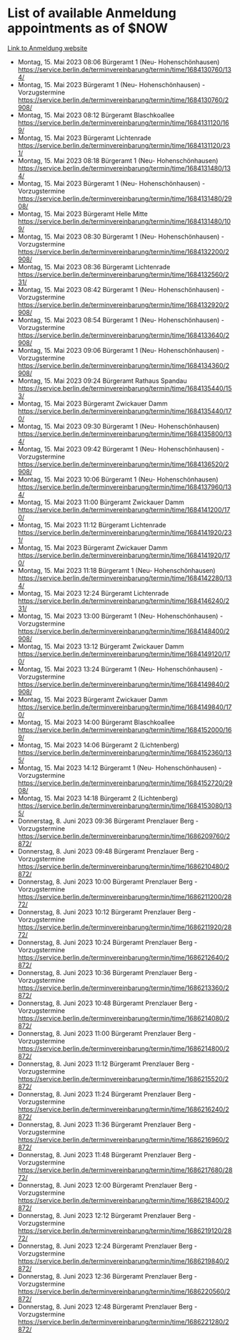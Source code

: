 # List of available Anmeldung appointments as of $NOW
[Link to Anmeldung website](https://service.berlin.de/terminvereinbarung/termin/tag.php?termin=1&anliegen[]=120686&dienstleisterlist=122210,122217,327316,122219,327312,122227,327314,122231,327346,122243,327348,122254,122252,329742,122260,329745,122262,329748,122271,327278,122273,327274,122277,327276,330436,122280,327294,122282,327290,122284,327292,122291,327270,122285,327266,122286,327264,122296,327268,150230,329760,122297,327286,122294,327284,122312,329763,122314,329775,122304,327330,122311,327334,122309,327332,317869,122281,327352,122279,329772,122283,122276,327324,122274,327326,122267,329766,122246,327318,122251,327320,122257,327322,122208,327298,122226,327300&herkunft=http%3A%2F%2Fservice.berlin.de%2Fdienstleistung%2F120686%2F)
- Montag, 15. Mai 2023 08:06 Bürgeramt 1 (Neu- Hohenschönhausen) https://service.berlin.de/terminvereinbarung/termin/time/1684130760/134/
- Montag, 15. Mai 2023  Bürgeramt 1 (Neu- Hohenschönhausen) - Vorzugstermine https://service.berlin.de/terminvereinbarung/termin/time/1684130760/2908/
- Montag, 15. Mai 2023 08:12 Bürgeramt Blaschkoallee https://service.berlin.de/terminvereinbarung/termin/time/1684131120/169/
- Montag, 15. Mai 2023  Bürgeramt Lichtenrade https://service.berlin.de/terminvereinbarung/termin/time/1684131120/231/
- Montag, 15. Mai 2023 08:18 Bürgeramt 1 (Neu- Hohenschönhausen) https://service.berlin.de/terminvereinbarung/termin/time/1684131480/134/
- Montag, 15. Mai 2023  Bürgeramt 1 (Neu- Hohenschönhausen) - Vorzugstermine https://service.berlin.de/terminvereinbarung/termin/time/1684131480/2908/
- Montag, 15. Mai 2023  Bürgeramt Helle Mitte https://service.berlin.de/terminvereinbarung/termin/time/1684131480/109/
- Montag, 15. Mai 2023 08:30 Bürgeramt 1 (Neu- Hohenschönhausen) - Vorzugstermine https://service.berlin.de/terminvereinbarung/termin/time/1684132200/2908/
- Montag, 15. Mai 2023 08:36 Bürgeramt Lichtenrade https://service.berlin.de/terminvereinbarung/termin/time/1684132560/231/
- Montag, 15. Mai 2023 08:42 Bürgeramt 1 (Neu- Hohenschönhausen) - Vorzugstermine https://service.berlin.de/terminvereinbarung/termin/time/1684132920/2908/
- Montag, 15. Mai 2023 08:54 Bürgeramt 1 (Neu- Hohenschönhausen) - Vorzugstermine https://service.berlin.de/terminvereinbarung/termin/time/1684133640/2908/
- Montag, 15. Mai 2023 09:06 Bürgeramt 1 (Neu- Hohenschönhausen) - Vorzugstermine https://service.berlin.de/terminvereinbarung/termin/time/1684134360/2908/
- Montag, 15. Mai 2023 09:24 Bürgeramt Rathaus Spandau https://service.berlin.de/terminvereinbarung/termin/time/1684135440/153/
- Montag, 15. Mai 2023  Bürgeramt Zwickauer Damm https://service.berlin.de/terminvereinbarung/termin/time/1684135440/170/
- Montag, 15. Mai 2023 09:30 Bürgeramt 1 (Neu- Hohenschönhausen) https://service.berlin.de/terminvereinbarung/termin/time/1684135800/134/
- Montag, 15. Mai 2023 09:42 Bürgeramt 1 (Neu- Hohenschönhausen) - Vorzugstermine https://service.berlin.de/terminvereinbarung/termin/time/1684136520/2908/
- Montag, 15. Mai 2023 10:06 Bürgeramt 1 (Neu- Hohenschönhausen) https://service.berlin.de/terminvereinbarung/termin/time/1684137960/134/
- Montag, 15. Mai 2023 11:00 Bürgeramt Zwickauer Damm https://service.berlin.de/terminvereinbarung/termin/time/1684141200/170/
- Montag, 15. Mai 2023 11:12 Bürgeramt Lichtenrade https://service.berlin.de/terminvereinbarung/termin/time/1684141920/231/
- Montag, 15. Mai 2023  Bürgeramt Zwickauer Damm https://service.berlin.de/terminvereinbarung/termin/time/1684141920/170/
- Montag, 15. Mai 2023 11:18 Bürgeramt 1 (Neu- Hohenschönhausen) https://service.berlin.de/terminvereinbarung/termin/time/1684142280/134/
- Montag, 15. Mai 2023 12:24 Bürgeramt Lichtenrade https://service.berlin.de/terminvereinbarung/termin/time/1684146240/231/
- Montag, 15. Mai 2023 13:00 Bürgeramt 1 (Neu- Hohenschönhausen) - Vorzugstermine https://service.berlin.de/terminvereinbarung/termin/time/1684148400/2908/
- Montag, 15. Mai 2023 13:12 Bürgeramt Zwickauer Damm https://service.berlin.de/terminvereinbarung/termin/time/1684149120/170/
- Montag, 15. Mai 2023 13:24 Bürgeramt 1 (Neu- Hohenschönhausen) - Vorzugstermine https://service.berlin.de/terminvereinbarung/termin/time/1684149840/2908/
- Montag, 15. Mai 2023  Bürgeramt Zwickauer Damm https://service.berlin.de/terminvereinbarung/termin/time/1684149840/170/
- Montag, 15. Mai 2023 14:00 Bürgeramt Blaschkoallee https://service.berlin.de/terminvereinbarung/termin/time/1684152000/169/
- Montag, 15. Mai 2023 14:06 Bürgeramt 2 (Lichtenberg) https://service.berlin.de/terminvereinbarung/termin/time/1684152360/135/
- Montag, 15. Mai 2023 14:12 Bürgeramt 1 (Neu- Hohenschönhausen) - Vorzugstermine https://service.berlin.de/terminvereinbarung/termin/time/1684152720/2908/
- Montag, 15. Mai 2023 14:18 Bürgeramt 2 (Lichtenberg) https://service.berlin.de/terminvereinbarung/termin/time/1684153080/135/
- Donnerstag, 8. Juni 2023 09:36 Bürgeramt Prenzlauer Berg - Vorzugstermine https://service.berlin.de/terminvereinbarung/termin/time/1686209760/2872/
- Donnerstag, 8. Juni 2023 09:48 Bürgeramt Prenzlauer Berg - Vorzugstermine https://service.berlin.de/terminvereinbarung/termin/time/1686210480/2872/
- Donnerstag, 8. Juni 2023 10:00 Bürgeramt Prenzlauer Berg - Vorzugstermine https://service.berlin.de/terminvereinbarung/termin/time/1686211200/2872/
- Donnerstag, 8. Juni 2023 10:12 Bürgeramt Prenzlauer Berg - Vorzugstermine https://service.berlin.de/terminvereinbarung/termin/time/1686211920/2872/
- Donnerstag, 8. Juni 2023 10:24 Bürgeramt Prenzlauer Berg - Vorzugstermine https://service.berlin.de/terminvereinbarung/termin/time/1686212640/2872/
- Donnerstag, 8. Juni 2023 10:36 Bürgeramt Prenzlauer Berg - Vorzugstermine https://service.berlin.de/terminvereinbarung/termin/time/1686213360/2872/
- Donnerstag, 8. Juni 2023 10:48 Bürgeramt Prenzlauer Berg - Vorzugstermine https://service.berlin.de/terminvereinbarung/termin/time/1686214080/2872/
- Donnerstag, 8. Juni 2023 11:00 Bürgeramt Prenzlauer Berg - Vorzugstermine https://service.berlin.de/terminvereinbarung/termin/time/1686214800/2872/
- Donnerstag, 8. Juni 2023 11:12 Bürgeramt Prenzlauer Berg - Vorzugstermine https://service.berlin.de/terminvereinbarung/termin/time/1686215520/2872/
- Donnerstag, 8. Juni 2023 11:24 Bürgeramt Prenzlauer Berg - Vorzugstermine https://service.berlin.de/terminvereinbarung/termin/time/1686216240/2872/
- Donnerstag, 8. Juni 2023 11:36 Bürgeramt Prenzlauer Berg - Vorzugstermine https://service.berlin.de/terminvereinbarung/termin/time/1686216960/2872/
- Donnerstag, 8. Juni 2023 11:48 Bürgeramt Prenzlauer Berg - Vorzugstermine https://service.berlin.de/terminvereinbarung/termin/time/1686217680/2872/
- Donnerstag, 8. Juni 2023 12:00 Bürgeramt Prenzlauer Berg - Vorzugstermine https://service.berlin.de/terminvereinbarung/termin/time/1686218400/2872/
- Donnerstag, 8. Juni 2023 12:12 Bürgeramt Prenzlauer Berg - Vorzugstermine https://service.berlin.de/terminvereinbarung/termin/time/1686219120/2872/
- Donnerstag, 8. Juni 2023 12:24 Bürgeramt Prenzlauer Berg - Vorzugstermine https://service.berlin.de/terminvereinbarung/termin/time/1686219840/2872/
- Donnerstag, 8. Juni 2023 12:36 Bürgeramt Prenzlauer Berg - Vorzugstermine https://service.berlin.de/terminvereinbarung/termin/time/1686220560/2872/
- Donnerstag, 8. Juni 2023 12:48 Bürgeramt Prenzlauer Berg - Vorzugstermine https://service.berlin.de/terminvereinbarung/termin/time/1686221280/2872/
